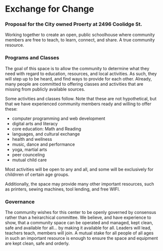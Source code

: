 # Exchange for Change

### Proposal for the City owned Proerty at 2496 Coolidge St. 

Working together to create an open, public schoolhouse where community members are free to teach, to learn, connect, and share.  A true community resource.

###  Programs and Classes

The goal of this space is to allow the community to determine what they need with regard to education, resources, and local activities.  As such, they will step up to be heard, and find ways to provide for each other.  Already, many people are committed to offering classes and activities that are missing from publicly available sources.  

Some activities and classes follow.  Note that these are not hypothetical, but that we have experienced community members ready and willing to offer these:

* computer programming and web development
* digital arts and literacy
* core education: Math and Reading
* languages, and cultural exchange
* health and wellness
* music, dance and performance 
* yoga, martial arts
* peer counceling 
* mutual child care

Most activities will be open to any and all, and some will be exclusively for childnren of certain age groups.  

Additionally, the space may provide many other important resources, such as printers, sewing machines, tool lending, and free WIFI.


### Governance

The community wishes for this center to be openly governed by consensus rather than a heirarchical committee.  We believe, and have experience to show, that a community space can be operated and managed, kept clean, safe and available for all... by making it available for all.  Leaders will lead, teachers teach, members will join.  A mutual stake for all people of all ages in such an important resource is enough to ensure the space and equipment are kept clean, safe and orderly.

